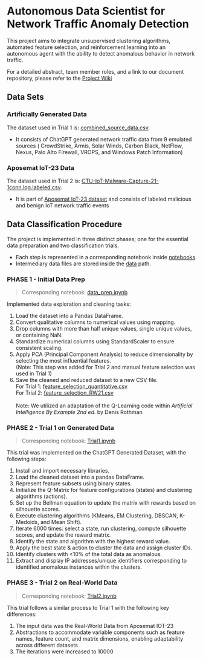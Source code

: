 # Autonomous Data Scientist for Network Traffic Anomaly Detection
This project aims to integrate unsupervised clustering algorithms,
automated feature selection, and reinforcement learning into
an autonomous agent with the ability to detect anomalous behavior in network traffic.

For a detailed abstract, team member roles, and a link to our document repository, please refer to the [Project Wiki](https://github.com/simonegreen/autonomous_datascientist/wiki)

## Data Sets
### Artificially Generated Data
The dataset used in Trial 1 is: [combined_source_data.csv](data/generated/raw/combined_source_data.csv).<br/>
- It consists of ChatGPT generated network traffic data from 9 emulated sources ( CrowdStrike, Armis, Solar Winds, Carbon Black, NetFlow, Nexus, Palo Alto Firewall, VROPS, and Windows Patch Information)
### Aposemat IoT-23 Data
The dataset used in Trial 2 is: [CTU-IoT-Malware-Capture-21-1conn.log.labeled.csv](data/real-world/raw/CTU-IoT-Malware-Capture-21-1conn.log.labeled.csv).<br/>
- It is part of [Aposemat IoT-23 dataset](https://www.stratosphereips.org/datasets-iot23) and consists of labeled malicious and benign IoT network traffic events

## Data Classification Procedure
The project is implemented in three distinct phases; one for the essential data preparation and two classification trials. <br/>
- Each step is represented in a corresponding notebook inside [notebooks](notebooks).
- Intermediary data files are stored inside the [data](data) path.

### PHASE 1 - Initial Data Prep
> Corresponding notebook:  [data_prep.ipynb](notebooks/data_prep.ipynb) </br>

Implemented data exploration and cleaning tasks: </br>
1. Load the dataset into a Pandas DataFrame.
2. Convert qualitative columns to numerical values using mapping.
3. Drop columns with more than half unique values, single unique values, or containing NaN.
4. Standardize numerical columns using StandardScaler to ensure consistent scaling.
5. Apply PCA (Principal Component Analysis) to reduce dimensionality by selecting the most influential features. </br>
   (Note: This step was added for Trial 2 and manual feature selection was used in Trial 1)
6. Save the cleaned and reduced dataset to a new CSV file. </br>
   For Trial 1: [feature_selection_quantitative.csv](data/generated/processed/feature_selection_quantitative.csv) </br>
   For Trial 2: [feature_selection_RW21.csv](data/real-world/processed/feature_selection_RW21.csv) </br> </br>
Note: We utilized an adaptation of the Q-Learning code within *Artificial Intelligence By Example 2nd ed.* by Denis Rothman 
### PHASE 2 - Trial 1 on Generated Data
> Corresponding notebook:  [Trial1.ipynb](notebooks/Trial1.ipynb) </br>

This trial was implemented on the ChatGPT Generated Dataset, with the following steps:
1. Install and import necessary libraries.
2. Load the cleaned dataset into a pandas DataFrame.
3. Represent feature subsets using binary states.
4. Initialize the Q-Matrix for feature configurations (states) and clustering algorithms (actions).
5. Set up the Bellman equation to update the matrix with rewards based on silhouette scores.
6. Execute clustering algorithms (KMeans, EM Clustering, DBSCAN, K-Medoids, and Mean Shift).
7. Iterate 6000 times: select a state, run clustering, compute silhouette scores, and update the reward matrix.
8. Identify the state and algorithm with the highest reward value.
9. Apply the best state & action to cluster the data and assign cluster IDs.
10. Identify clusters with <10% of the total data as anomalous.
11. Extract and display IP addresses/unique identifiers corresponding to identified anomalous instances within the clusters.
### PHASE 3 - Trial 2 on Real-World Data
> Corresponding notebook:  [Trial2.ipynb](notebooks/Trial2.ipynb) </br>

This trial follows a similar process to Trial 1 with the following key differences:
1. The input data was the Real-World Data from Aposemat IOT-23
2. Abstractions to accommodate variable components such as feature names, feature count, and matrix dimensions, enabling adaptability across different datasets
4. The iterations were increased to 10000

